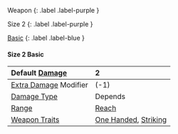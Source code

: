 Weapon
{: .label .label-purple }

Size 2
{: .label .label-purple }

[Basic](Game/Designing-Weapons#Basic)
{: .label .label-blue }

#### Size 2 Basic

| Default [Damage](Core/Weapons#Damage)                     | 2                                                                                |
| :-------------------------------------------------------- | :------------------------------------------------------------------------------- |
| [Extra Damage](Game/Core/Attacks#Extra%20Damage) Modifier | (-1)                                                                             |
| [Damage Type](Core/Weapons#Damage%20Type)                 | Depends                                                                          |
| [Range](Core/Weapons#Range)                               | [Reach](Core/Movement#Reach)                                                     |
| [Weapon Traits](Core/Weapon-Traits)                       | [One Handed](Game/Core/Blocks/One-Handed), [Striking](Game/Core/Blocks/Striking) |
